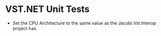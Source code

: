 ﻿# VST.NET Unit Tests

* Set the CPU Architecture to the same value as the Jacobi.Vst.Interop project has.